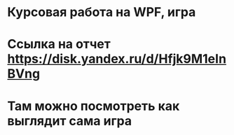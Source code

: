 # Курсовая работа на WPF, игра
# Ссылка на отчет https://disk.yandex.ru/d/Hfjk9M1eInBVng
# Там можно посмотреть как выглядит сама игра
